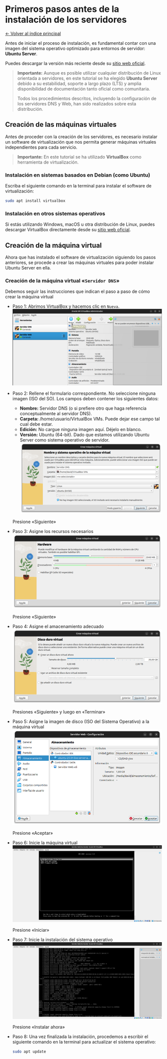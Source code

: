 # Primeros pasos antes de la instalación de los servidores

[← Volver al índice principal](./Readme.md "Ir al contenido principal")

Antes de iniciar el proceso de instalación, es fundamental contar con una imagen del sistema operativo optimizado para entornos de servidor: **Ubuntu Server**.

Puedes descargar la versión más reciente desde su [sitio web oficial](https://ubuntu.com/download/server "Descargar Ubuntu Server").

> **Importante:** Aunque es posible utilizar cualquier distribución de Linux orientada a servidores, en este tutorial se ha elegido **Ubuntu Server** debido a su estabilidad, soporte a largo plazo (LTS) y amplia disponibilidad de documentación tanto oficial como comunitaria.
>
> Todos los procedimientos descritos, incluyendo la configuración de los servidores DNS y Web, han sido realizados sobre esta distribución.

## Creación de las máquinas virtuales

Antes de proceder con la creación de los servidores, es necesario instalar un software de virtualización que nos permita generar máquinas virtuales independientes para cada servicio.

> **Importante:** En este tutorial se ha utilizado **VirtualBox** como herramienta de virtualización.

### Instalación en sistemas basados en Debian (como Ubuntu)

Escriba el siguiente comando en la terminal para instalar el software de virtualización:

```bash
sudo apt install virtualbox
```

### Instalación en otros sistemas operativos

Si estás utilizando Windows, macOS u otra distribución de Linux, puedes descargar VirtualBox directamente desde su [sitio web oficial](https://www.oracle.com/virtualization/technologies/vm/downloads/virtualbox-downloads.html "Descargar VirtualBox").

## Creación de la máquina virtual

Ahora que has instalado el software de virtualización siguiendo los pasos anteriores, se procede a crear las máquinas virtuales para poder instalar Ubuntu Server en ella.

### Creación de la máquina virtual «**`Servidor DNS`**»

Debemos seguir las instrucciones que indican el paso a paso de cómo crear la máquina virtual

- Paso 1: Abrimos VirtualBox y hacemos clic en `Nueva`.
    ![](./images/new.png "Vista previa")

- Paso 2: Rellene el formulario correspondiente. No seleccione ninguna imagen (ISO del SO). Los campos deben contener los siguientes datos:
    - **Nombre:** Servidor DNS (o si prefiere otro que haga referencia conceptualmente al servidor DNS).
    - **Carpeta:** /home/usuario/VirtualBox VMs. Puede dejar ese campo tal cual debe estar.
    - **Edición:** No cargue ninguna imagen aquí. Déjelo en blanco.
    - **Versión:** Ubuntu (64-bit). Dado que estamos utilizando Ubuntu Server como sistema operativo de servidor.
    ![Vista Previa](./images/server-name.png "Primer formulario")

    Presione «Siguiente»

- Paso 3: Asigne los recursos necesarios
    ![Vista previa - Recursos](./images/server-name-assign.png "Asignar memoria y procesador")

    Presione «Siguiente»

- Paso 4: Asigne el amacenamiento adecuado
    ![Asignación de almacenamiento](./images/server-name-storage-assign.png "Asignación de almacenamiento")

    Presiones «Siguiente» y luego en «Terminar»

- Paso 5: Asigne la imagen de disco (ISO del Sistema Operativo) a la máquina virtual
    ![Asignación de ISO para la instalación del sistema operativo](./images/21.png "Asignación de ISO para la instalación del sistema operativo")

    Presione «Aceptar»

- Paso 6: Inicie la máquina virtual
    ![Iniciar la máquina virtual](./images/22.png "Iniciar la máquina virtual")

    Presione «Iniciar»

- Paso 7: Inicie la instalación del sistema operativo
    ![Iniciar la instalación del sistema operativo](./images/23.png "Iniciar la instalación del sistema operativo")

    Presione «Instalar ahora»

- Paso 8: Una vez finalizada la instalación, procedemos a escribir el siguiente comando en la terminal para actualizar el sistema operativo:

    ```bash
    sudo apt update
    ```
